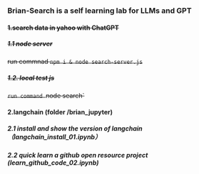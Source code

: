 ### Brian-Search is a self learning lab for LLMs and GPT

#### ~~1.search data in yahoo with ChatGPT~~
##### ~~1.1 node server~~
~~run commnad `npm i & node search-server.js`~~
##### ~~1.2. local test js~~
~~`run command `node search`~~

#### 2.langchain (folder /brian_jupyter)
##### 2.1 install and show the version of langchain （langchain_install_01.ipynb）
##### 2.2 quick learn a github open resource project (learn_github_code_02.ipynb)
